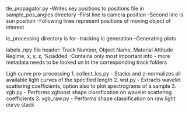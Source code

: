 tle_propagator.py
-Writes key positions to positions file in sample_pos_angles directory
    -First line is camera position
    -Second line is sun position
    -Following lines represent positions of moving object of interest

lc_processing directory is for 
    -tracking lc generation
    -Generating plots

labels .npy file header:
    Track Number, Object Name, Material Attitude Regime, x, y, z, %padded
    -Contains only most important info - more metadata needs to be looked un in the corresponding track folders

Ligh curve pre-processing
    1. collect_lcs.py - Stacks and z-normalizes all available light curves of the specified length
    2. wst.py - Extracts wavelet scattering coefficients, option also to plot spectrograms of a sample
    3. xgb.py - Performs xgboost shape classfication on wavelet scattering coefficients
    3. xgb_raw.py - Performs shape classification on raw light curve stack
